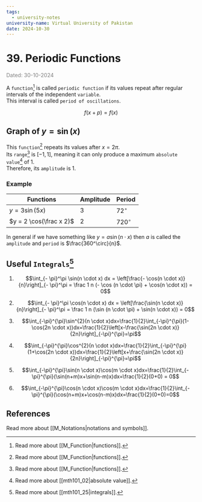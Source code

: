 ```yaml
---
tags:
  - university-notes
university-name: Virtual University of Pakistan
date: 2024-10-30
---
```


# 39. Periodic Functions

<span style="color: gray;">Dated: 30-10-2024</span>


A `function`[^1] is called `periodic function` if its values repeat after regular intervals of the independent `variable`.  
This interval is called `period of oscillations`.  

$$f(x + p) = f(x)$$

## Graph of $y = \sin(x)$

This `function`[^1] repeats its values after $x = 2 \pi$.  
Its `range`[^1] is $[-1, 1]$, meaning it can only produce a maximum `absolute value`[^2] of $1$.  
Therefore, its `amplitude` is $1$.

### Example

| Functions               | Amplitude | Period      |
| ----------------------- | --------- | ----------- |
| $y= 3 \sin(5x)$         | $3$       | $72^\circ$  |
| $y = 2 \cos(\frac x 2)$ | $2$       | $720^\circ$ |

In general if we have something like $y = a \sin (n \cdot x)$ then $a$ is called the `amplitude` and `period` is $\frac{360^\circ}{n}$.

## Useful `Integrals`[^3]

1. $$\int_{- \pi}^\pi \sin(n \cdot x) dx = \left[\frac{- \cos(n \cdot x)}{n}\right]_{- \pi}^\pi = \frac 1 n (- \cos (n \cdot \pi) + \cos(n \cdot x)) = 0$$

2. $$\int_{- \pi}^\pi \cos(n \cdot x) dx = \left[\frac{\sin(n \cdot x)}{n}\right]_{- \pi}^\pi = \frac 1 n (\sin (n \cdot \pi) + \sin(n \cdot x)) = 0$$

3. $$\int_{-\pi}^{\pi}\sin^{2}(n \cdot x)dx=\frac{1}{2}\int_{-\pi}^{\pi}(1-\cos(2n \cdot x))dx=\frac{1}{2}\left[x-\frac{\sin(2n \cdot x)}{2n}\right]_{-\pi}^{\pi}=\pi$$

4. $$\int_{-\pi}^{\pi}\cos^{2}(n \cdot x)dx=\frac{1}{2}\int_{-\pi}^{\pi}(1+\cos(2n \cdot x))dx=\frac{1}{2}\left[x+\frac{\sin(2n \cdot x)}{2n}\right]_{-\pi}^{\pi}=\pi$$

5. $$\int_{-\pi}^{\pi}\sin(n \cdot x)\cos(m \cdot x)dx=\frac{1}{2}\int_{-\pi}^{\pi}(\sin(n+m)x+\sin(n-m)x)dx=\frac{1}{2}(0+0) = 0$$

6. $$\int_{-\pi}^{\pi}\cos(n \cdot x)\cos(m \cdot x)dx=\frac{1}{2}\int_{-\pi}^{\pi}(\cos(n+m)x+\cos(n-m)x)dx=\frac{1}{2}(0+0)=0$$

## References

Read more about [[M_Notations|notations and symbols]].

[^1]: Read more about [[M_Function|functions]].
[^2]: Read more about [[mth101_02|absolute value]].
[^3]: Read more about [[mth101_25|integrals]].